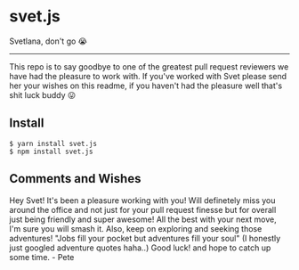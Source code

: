 # svet.js
Svetlana, don't go 😭

---

This repo is to say goodbye to one of the greatest pull request reviewers we have had the pleasure to work with. If you've worked with Svet please send her your wishes on this readme, if you haven't had the pleasure well that's shit luck buddy 😛

## Install

```
$ yarn install svet.js
$ npm install svet.js
```

## Comments and Wishes

Hey Svet!
It's been a pleasure working with you! Will definetely miss you around the office and not just for your pull request finesse but for overall just being friendly and super awesome! All the best with your next move, I'm sure you will smash it. Also, keep on exploring and seeking those adventures! "Jobs fill your pocket but adventures fill your soul" (I honestly just googled adventure quotes haha..) Good luck! and hope to catch up some time. - Pete
